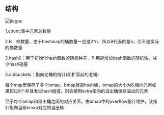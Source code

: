 ## 结构

![jiegou](https://img.draveness.me/2020-10-18-16030322432679/hmap-and-buckets.png)

1.count:表中元素总数量

2.B：桶数量，由于hashmap的桶数量一定是2^n，所以B代表的是n，而不是实际的桶数量

3.hash0：用于初始化hash函数的随机种子，作用是增加hash函数的随机性，减少hash碰撞

4.oldbuckets：指向老桶的指针(即扩容前的老桶)

每个map里保存了多个bmap，bmap就是hash桶，bmap的大小为8,桶内元素如果超过8个并且发生hash碰撞，则会使用extra指向的溢出桶保存溢出的元素

至于每个bmap和溢出桶之间的对应关系，由bmap中的overflow指针维护，该指针指向当前bmap对应的溢出桶

## 
